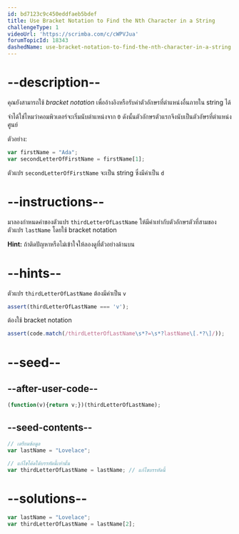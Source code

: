 ```yaml
---
id: bd7123c9c450eddfaeb5bdef
title: Use Bracket Notation to Find the Nth Character in a String
challengeType: 1
videoUrl: 'https://scrimba.com/c/cWPVJua'
forumTopicId: 18343
dashedName: use-bracket-notation-to-find-the-nth-character-in-a-string
---
```


# --description--

คุณยังสามารถใช้ <dfn>bracket notation</dfn> เพื่ออ้างอิงหรือรับค่าตัวอักษรที่ตำแหน่งอื่นภายใน string ได้

จำได้ใช่ไหมว่าคอมพิวเตอร์จะเริ่มนับตำแหน่งจาก `0` ดังนั้นตัวอักษรตัวแรกจึงนับเป็นตัวอัษรที่ตำแหน่งศูนย์

ตัวอย่าง:

```js
var firstName = "Ada";
var secondLetterOfFirstName = firstName[1];
```

ตัวแปร `secondLetterOfFirstName` จะเป็น string ซึ่งมีค่าเป็น `d`

# --instructions--

มาลองกำหนดค่าของตัวแปร `thirdLetterOfLastName` ให้มีค่าเท่ากับตัวอักษรตัวที่สามของตัวแปร `lastName` โดยใช้ bracket notation

**Hint:** ถ้าติดปัญหาหรือไม่เข้าใจให้ลองดูที่ตัวอย่างด้านบน

# --hints--

ตัวแปร `thirdLetterOfLastName` ต้องมีค่าเป็น `v`

```js
assert(thirdLetterOfLastName === 'v');
```

ต้องใช้ bracket notation

```js
assert(code.match(/thirdLetterOfLastName\s*?=\s*?lastName\[.*?\]/));
```

# --seed--

## --after-user-code--

```js
(function(v){return v;})(thirdLetterOfLastName);
```

## --seed-contents--

```js
// เตรียมข้อมูล
var lastName = "Lovelace";

// แก้ไขโค้ดใต้บรรทัดนี้เท่านั้น
var thirdLetterOfLastName = lastName; // แก้ไขบรรทัดนี้
```

# --solutions--

```js
var lastName = "Lovelace";
var thirdLetterOfLastName = lastName[2];
```
